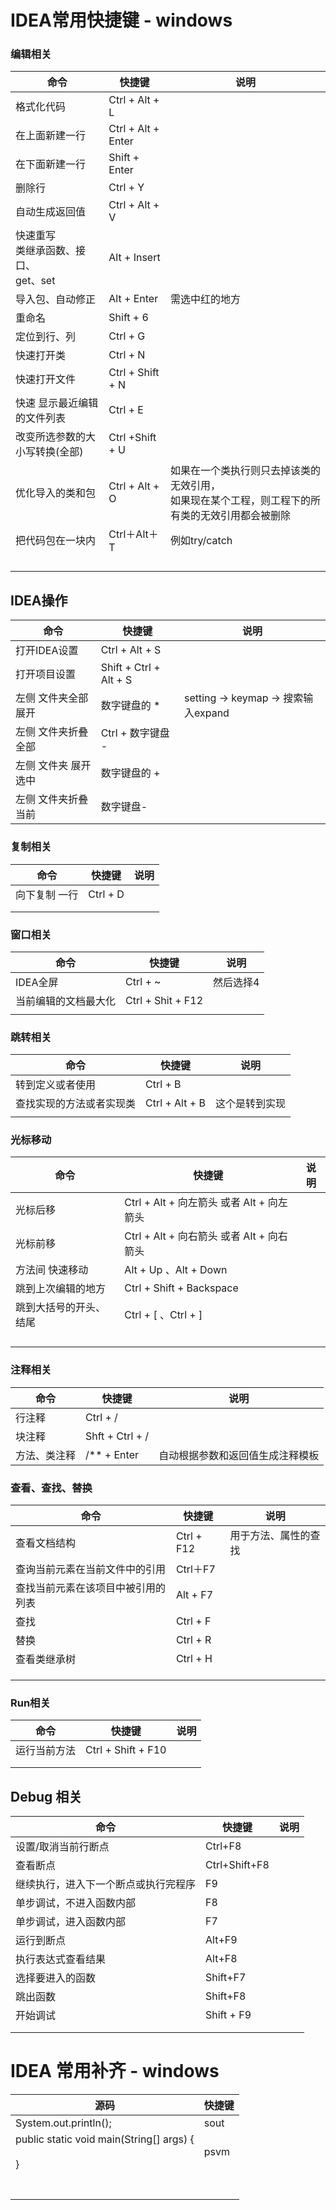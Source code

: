# IDEA常用快捷键 - windows

### 编辑相关

| 命令                                           | 快捷键             | 说明                                                         |
| ---------------------------------------------- | ------------------ | ------------------------------------------------------------ |
| 格式化代码                                     | Ctrl + Alt + L     |                                                              |
| 在上面新建一行                                 | Ctrl + Alt + Enter |                                                              |
| 在下面新建一行                                 | Shift + Enter      |                                                              |
| 删除行                                         | Ctrl + Y           |                                                              |
| 自动生成返回值                                 | Ctrl + Alt + V     |                                                              |
| 快速重写<br />类继承函数、接口、<br />get、set | Alt +  Insert      |                                                              |
| 导入包、自动修正                               | Alt + Enter        | 需选中红的地方                                               |
| 重命名                                         | Shift + 6          |                                                              |
| 定位到行、列                                   | Ctrl + G           |                                                              |
| 快速打开类                                     | Ctrl + N           |                                                              |
| 快速打开文件                                   | Ctrl + Shift + N   |                                                              |
| 快速 显示最近编辑的文件列表                    | Ctrl + E           |                                                              |
| 改变所选参数的大小写转换(全部)                 | Ctrl +Shift + U    |                                                              |
| 优化导入的类和包                               | Ctrl + Alt + O     | 如果在一个类执行则只去掉该类的无效引用，<br />如果现在某个工程，则工程下的所有类的无效引用都会被删除 |
| 把代码包在一块内                               | Ctrl＋Alt＋T       | 例如try/catch                                                |
|                                                |                    |                                                              |
|                                                |                    |                                                              |
|                                                |                    |                                                              |
|                                                |                    |                                                              |

## IDEA操作

| 命令                 | 快捷键                 | 说明                                |
| -------------------- | ---------------------- | ----------------------------------- |
| 打开IDEA设置         | Ctrl + Alt + S         |                                     |
| 打开项目设置         | Shift + Ctrl + Alt + S |                                     |
| 左侧 文件夹全部展开  | 数字键盘的 *           | setting -> keymap -> 搜索输入expand |
| 左侧 文件夹折叠全部  | Ctrl + 数字键盘 -      |                                     |
| 左侧 文件夹 展开选中 | 数字键盘的 +           |                                     |
| 左侧 文件夹折叠当前  | 数字键盘-              |                                     |

### 复制相关

| 命令          | 快捷键   | 说明 |
| ------------- | -------- | ---- |
| 向下复制 一行 | Ctrl + D |      |
|               |          |      |
|               |          |      |

### 窗口相关

| 命令                 | 快捷键            | 说明      |
| -------------------- | ----------------- | --------- |
| IDEA全屏             | Ctrl + ~          | 然后选择4 |
| 当前编辑的文档最大化 | Ctrl + Shit + F12 |           |
|                      |                   |           |

### 跳转相关

| 命令                     | 快捷键         | 说明           |
| ------------------------ | -------------- | -------------- |
| 转到定义或者使用         | Ctrl + B       |                |
| 查找实现的方法或者实现类 | Ctrl + Alt + B | 这个是转到实现 |
|                          |                |                |

### 光标移动

| 命令                   | 快捷键                                     | 说明 |
| ---------------------- | ------------------------------------------ | ---- |
| 光标后移               | Ctrl + Alt + 向左箭头  或者 Alt + 向左箭头 |      |
| 光标前移               | Ctrl + Alt + 向右箭头  或者 Alt + 向右箭头 |      |
| 方法间 快速移动        | Alt + Up 、Alt + Down                      |      |
| 跳到上次编辑的地方     | Ctrl + Shift + Backspace                   |      |
| 跳到大括号的开头、结尾 | Ctrl + [ 、Ctrl + ]                        |      |
|                        |                                            |      |
|                        |                                            |      |
|                        |                                            |      |
|                        |                                            |      |

### 注释相关

| 命令         | 快捷键          | 说明                             |
| ------------ | --------------- | -------------------------------- |
| 行注释       | Ctrl + /        |                                  |
| 块注释       | Shft + Ctrl + / |                                  |
| 方法、类注释 | /** + Enter     | 自动根据参数和返回值生成注释模板 |



### 查看、查找、替换

| 命令                               | 快捷键     | 说明                 |
| ---------------------------------- | ---------- | -------------------- |
| 查看文档结构                       | Ctrl + F12 | 用于方法、属性的查找 |
| 查询当前元素在当前文件中的引用     | Ctrl＋F7   |                      |
| 查找当前元素在该项目中被引用的列表 | Alt + F7   |                      |
| 查找                               | Ctrl + F   |                      |
| 替换                               | Ctrl + R   |                      |
| 查看类继承树                       | Ctrl + H   |                      |
|                                    |            |                      |
|                                    |            |                      |
|                                    |            |                      |

### Run相关

| 命令         | 快捷键             | 说明 |
| ------------ | ------------------ | ---- |
| 运行当前方法 | Ctrl + Shift + F10 |      |
|              |                    |      |
|              |                    |      |

## Debug 相关

| 命令                                 | 快捷键        | 说明 |
| ------------------------------------ | ------------- | ---- |
| 设置/取消当前行断点                  | Ctrl+F8       |      |
| 查看断点                             | Ctrl+Shift+F8 |      |
| 继续执行，进入下一个断点或执行完程序 | F9            |      |
| 单步调试，不进入函数内部             | F8            |      |
| 单步调试，进入函数内部               | F7            |      |
| 运行到断点                           | Alt+F9        |      |
| 执行表达式查看结果                   | Alt+F8        |      |
| 选择要进入的函数                     | Shift+F7      |      |
| 跳出函数                             | Shift+F8      |      |
| 开始调试                             | Shift + F9    |      |
|                                      |               |      |
|                                      |               |      |



# IDEA 常用补齐 - windows

| 源码                                                         | 快捷键 |
| ------------------------------------------------------------ | ------ |
| System.out.println();                                        | sout   |
| public static void main(String[] args) {<br/>        <br/>    } | psvm   |
|                                                              |        |
|                                                              |        |
|                                                              |        |
|                                                              |        |
|                                                              |        |
|                                                              |        |
|                                                              |        |



